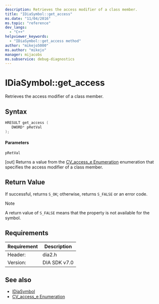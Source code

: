 ```yaml
---
description: Retrieves the access modifier of a class member.
title: "IDiaSymbol::get_access"
ms.date: "11/04/2016"
ms.topic: "reference"
dev_langs:
  - "C++"
helpviewer_keywords:
  - "IDiaSymbol::get_access method"
author: "mikejo5000"
ms.author: "mikejo"
manager: mijacobs
ms.subservice: debug-diagnostics
---
```


# IDiaSymbol::get_access

Retrieves the access modifier of a class member.

## Syntax

```C++
HRESULT get_access ( 
   DWORD* pRetVal
);
```

#### Parameters
 `pRetVal`

[out] Returns a value from the [CV_access_e Enumeration](../../debugger/debug-interface-access/cv-access-e.md) enumeration that specifies the access modifier of a class member.

## Return Value
 If successful, returns `S_OK`; otherwise, returns `S_FALSE` or an error code.

> [!NOTE]
> A return value of `S_FALSE` means that the property is not available for the symbol.

## Requirements

|Requirement|Description|
|-----------------|-----------------|
|Header:|dia2.h|
|Version:|DIA SDK v7.0|

## See also
- [IDiaSymbol](../../debugger/debug-interface-access/idiasymbol.md)
- [CV_access_e Enumeration](../../debugger/debug-interface-access/cv-access-e.md)
